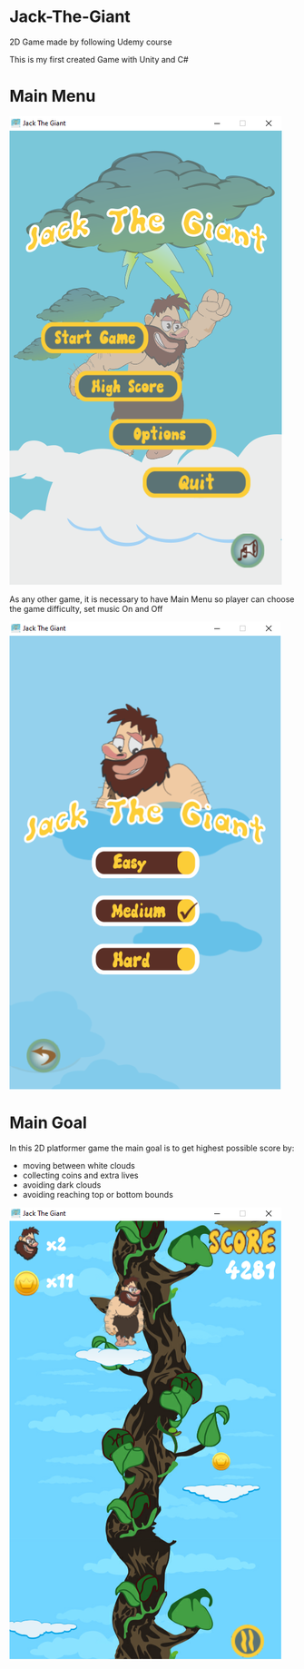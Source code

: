 # Jack-The-Giant
2D Game made by following Udemy course

This is my first created Game with Unity and C#

# Main Menu
![MenuPreview](./PresentationImages/MainMenu.png)

As any other game, it is necessary to have Main Menu so player can choose
the game difficulty, set music On and Off

![DifficultyPreview](./PresentationImages/GameOptions.png)

# Main Goal
In this 2D platformer game the main goal is to get highest possible score by:
 - moving between white clouds
 - collecting coins and extra lives
 - avoiding dark clouds
 - avoiding reaching top or bottom bounds

![GamePreview](./PresentationImages/PlayGame.png)

# 
